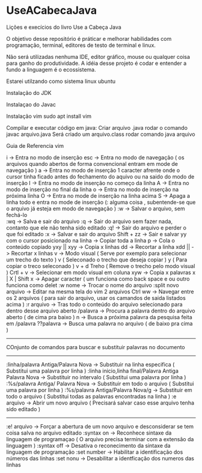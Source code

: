 # UseACabecaJava
Lições e execícios do livro Use a Cabeça Java

O objetivo desse repositório é práticar e melhorar habilidades com programação, terminal, editores de testo de terminal e linux.

Não será utilizadas nenhuma IDE, editor gráfico, mouse ou qualquer coisa para ganho do produtividade. A idéia desse projeto é codar e entender a fundo a linguagem é o ecossistema.

Estarei utilzando como sistema linux ubuntu 

Instalação do JDK

Instalaçao do Javac 

Instalação vim 
sudo apt install vim 

Compilar e executar  código em java:
Criar arquivo .java 
rodar o comando javac arquivo.java
Será criado um arquivo.class 
rodar comando java arquivo

Guia de Referencia vim

i -> Entra no modo de inserção
esc -> Entra no modo de navegação ( os arquivos quando abertos de forma convencional entram em mode de navegação )
a -> Entra no modo de inserção 1 caracter afrente onde o cursor tinha ficado antes do fechamento do aquivo ou na saido do modo de inserção 
I -> Entra no modo de inserção no começo da linha
A -> Entra no modo de inserção no final da linha
o -> Entra no modo de inserção na próxima linha
O -> Entra no mode de inserção na linha acima
S -> Apaga a linha todo e entra no mode de inserção 
(: alguma coisa , subentende-se que o arquivo já esteja em modo de navegação )
:w -> Salvar o arquivo, sem fechá-lo	
:wq -> Salva e sair do arquivo
:q -> Sair do arquivo sem fazer nada, contanto que ele não tenha sido editado
:q! -> Sair do arquivo e perder o que foi editado
:x -> Salvar e sair do arquivo
Shift + zz -> Sair e salvar
yy com o cursor posicionado na linha -> Copiar toda a linha
p -> Cola o conteúdo copiado
yxy || xyy -> Copia x linhas 
dd -> Recortar a linha
xdd || -> Recortar x linhas
v -> Modo visual ( Serve por exemplo para selecionar um trecho do texto )
v ( Seleconado o trecho que deseja copiar ) y ( Para copiar o treco seleconado )
v + d Treho ( Remove o trecho pelo modo visual )
Crtl + v -> Selecionar em modo visual em coluna
xyw -> Copia x palavras
x | X | Shift x -> Apagar caracter ( um funciona como back space e ou outro funciona como delet
:w nome -> Trocar o nome do arquivo
:split novo arquivo -> Editar na mesma tela do vim 2 arquivos
Ctrl ww -> Navegar entre os 2 arquivos ( para sair do arquivo, usar os camandos de saida listados acima )
:r arquivo -> Tras todo o conteúdo do arquivo selecionado para dentro desse arquivo aberto
/palavra -> Procura a palavra dentro do arquivo aberto ( de cima pra baixo )
n -> Busca a próxima palavra da pesquisa feita em /palavra
??palavra -> Busca uma palavra no arquivo ( de baixo pra cima ) 
*******************************************************************************************
 COnjunto de comandos para buscar e substituir palavras no documento 
*******************************************************************************************
:linha/palavra Antiga/Palavra Nova -> Substituir na linha especifica  ( Substitui uma palavra por linha )
:linha inicio,linha final/Palavra Antiga Palavra Nova -> Substituir no intervalo  ( Substitui uma palavra por linha )
:%s/palavra Antiga/ Palavra Nova -> Substituir em todo o arquivo  ( Substitui uma palavra por linha )
:%s/palavra Antiga/Palavra Nova/g -> Substituir em todo o arquivo  ( Substitui todas as palavras encontradas na linha )
:e arquivo -> Abrir um novo arquivo ( Precisará salvar caso esse arquivo tenha sido editado )
**********************************************************************************************
:e! arquivo -> Forçar a abertura de um novo arquivo e desconsiderar se tem coisa salva no arquivo editado
:syntax on -> Reconhece sintaxe da linguagem de programaçao ( O arquivo precisa terminar com a extensão da linguagem )
:syntax off -> Desativa o reconecimento da sintaxe da linguagem de programação
:set number -> Habilitar a identificação dos números das linhas
:set nonu -> Desabilitar a identficação dos numeros das linhas
